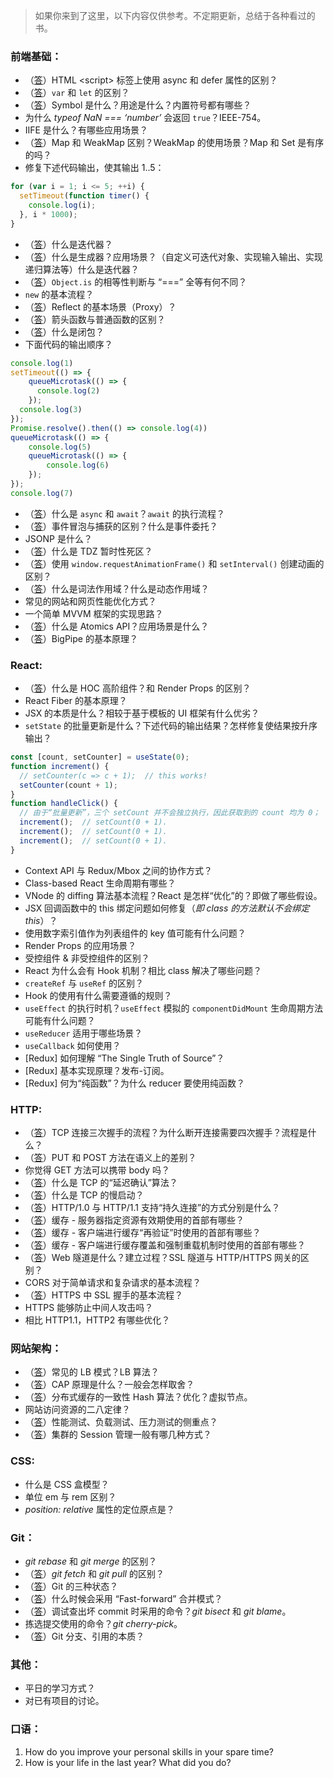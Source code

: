 > 如果你来到了这里，以下内容仅供参考。不定期更新，总结于各种看过的书。

### 前端基础：

* （<a target="_blank" href="https://yhspy.com/2020/12/08/%E3%80%8AJavaScript-%E9%AB%98%E7%BA%A7%E7%A8%8B%E5%BA%8F%E8%AE%BE%E8%AE%A1%EF%BC%88%E7%AC%AC%E5%9B%9B%E7%89%88%EF%BC%89%E3%80%8B%E8%AF%BB%E4%B9%A6%E7%AC%94%E8%AE%B0%EF%BC%88%E7%AC%AC-1-7-%E7%AB%A0%EF%BC%89/#93">答</a>）HTML \<script\> 标签上使用 async 和 defer 属性的区别？
* （<a target="_blank" href="https://yhspy.com/2020/12/08/%E3%80%8AJavaScript-%E9%AB%98%E7%BA%A7%E7%A8%8B%E5%BA%8F%E8%AE%BE%E8%AE%A1%EF%BC%88%E7%AC%AC%E5%9B%9B%E7%89%88%EF%BC%89%E3%80%8B%E8%AF%BB%E4%B9%A6%E7%AC%94%E8%AE%B0%EF%BC%88%E7%AC%AC-1-7-%E7%AB%A0%EF%BC%89/#126">答</a>）`var` 和 `let` 的区别？
* （<a target="_blank" href="https://yhspy.com/2020/12/08/%E3%80%8AJavaScript-%E9%AB%98%E7%BA%A7%E7%A8%8B%E5%BA%8F%E8%AE%BE%E8%AE%A1%EF%BC%88%E7%AC%AC%E5%9B%9B%E7%89%88%EF%BC%89%E3%80%8B%E8%AF%BB%E4%B9%A6%E7%AC%94%E8%AE%B0%EF%BC%88%E7%AC%AC-1-7-%E7%AB%A0%EF%BC%89/#171">答</a>）Symbol 是什么？用途是什么？内置符号都有哪些？
* 为什么 *typeof NaN === ‘number’* 会返回 `true`？IEEE-754。
* IIFE 是什么？有哪些应用场景？
* （<a target="_blank" href="https://yhspy.com/2020/12/08/%E3%80%8AJavaScript-%E9%AB%98%E7%BA%A7%E7%A8%8B%E5%BA%8F%E8%AE%BE%E8%AE%A1%EF%BC%88%E7%AC%AC%E5%9B%9B%E7%89%88%EF%BC%89%E3%80%8B%E8%AF%BB%E4%B9%A6%E7%AC%94%E8%AE%B0%EF%BC%88%E7%AC%AC-1-7-%E7%AB%A0%EF%BC%89/#440">答</a>）Map 和 WeakMap 区别？WeakMap 的使用场景？Map 和 Set 是有序的吗？
* 修复下述代码输出，使其输出 1..5：

```javascript
for (var i = 1; i <= 5; ++i) {
  setTimeout(function timer() {
    console.log(i);
  }, i * 1000);
}
```

* （<a target="_blank" href="https://yhspy.com/2020/12/08/%E3%80%8AJavaScript-%E9%AB%98%E7%BA%A7%E7%A8%8B%E5%BA%8F%E8%AE%BE%E8%AE%A1%EF%BC%88%E7%AC%AC%E5%9B%9B%E7%89%88%EF%BC%89%E3%80%8B%E8%AF%BB%E4%B9%A6%E7%AC%94%E8%AE%B0%EF%BC%88%E7%AC%AC-1-7-%E7%AB%A0%EF%BC%89/#482">答</a>）什么是迭代器？
* （<a target="_blank" href="https://yhspy.com/2020/12/08/%E3%80%8AJavaScript-%E9%AB%98%E7%BA%A7%E7%A8%8B%E5%BA%8F%E8%AE%BE%E8%AE%A1%EF%BC%88%E7%AC%AC%E5%9B%9B%E7%89%88%EF%BC%89%E3%80%8B%E8%AF%BB%E4%B9%A6%E7%AC%94%E8%AE%B0%EF%BC%88%E7%AC%AC-1-7-%E7%AB%A0%EF%BC%89/#499">答</a>）什么是生成器？应用场景？（自定义可迭代对象、实现输入输出、实现递归算法等）什么是迭代器？
* （<a target="_blank" href="https://yhspy.com/2020/12/14/%E3%80%8AJavaScript-%E9%AB%98%E7%BA%A7%E7%A8%8B%E5%BA%8F%E8%AE%BE%E8%AE%A1%EF%BC%88%E7%AC%AC%E5%9B%9B%E7%89%88%EF%BC%89%E3%80%8B%E8%AF%BB%E4%B9%A6%E7%AC%94%E8%AE%B0%EF%BC%88%E7%AC%AC-8-11-%E7%AB%A0%EF%BC%89/#540">答</a>）`Object.is` 的相等性判断与 “===” 全等有何不同？
* `new` 的基本流程？
* （<a target="_blank" href="https://yhspy.com/2020/12/14/%E3%80%8AJavaScript-%E9%AB%98%E7%BA%A7%E7%A8%8B%E5%BA%8F%E8%AE%BE%E8%AE%A1%EF%BC%88%E7%AC%AC%E5%9B%9B%E7%89%88%EF%BC%89%E3%80%8B%E8%AF%BB%E4%B9%A6%E7%AC%94%E8%AE%B0%EF%BC%88%E7%AC%AC-8-11-%E7%AB%A0%EF%BC%89/#661">答</a>）Reflect 的基本场景（Proxy）？
* （<a target="_blank" href="https://yhspy.com/2020/12/14/%E3%80%8AJavaScript-%E9%AB%98%E7%BA%A7%E7%A8%8B%E5%BA%8F%E8%AE%BE%E8%AE%A1%EF%BC%88%E7%AC%AC%E5%9B%9B%E7%89%88%EF%BC%89%E3%80%8B%E8%AF%BB%E4%B9%A6%E7%AC%94%E8%AE%B0%EF%BC%88%E7%AC%AC-8-11-%E7%AB%A0%EF%BC%89/#707">答</a>）箭头函数与普通函数的区别？
* （<a target="_blank" href="https://yhspy.com/2020/12/14/%E3%80%8AJavaScript-%E9%AB%98%E7%BA%A7%E7%A8%8B%E5%BA%8F%E8%AE%BE%E8%AE%A1%EF%BC%88%E7%AC%AC%E5%9B%9B%E7%89%88%EF%BC%89%E3%80%8B%E8%AF%BB%E4%B9%A6%E7%AC%94%E8%AE%B0%EF%BC%88%E7%AC%AC-8-11-%E7%AB%A0%EF%BC%89/#707">答</a>）什么是闭包？
* 下面代码的输出顺序？

```javascript
console.log(1)
setTimeout(() => {
    queueMicrotask(() => {
      console.log(2)
    });
  console.log(3)
});
Promise.resolve().then(() => console.log(4))
queueMicrotask(() => {
    console.log(5)
    queueMicrotask(() => {
        console.log(6)
    });
});
console.log(7)
```

* （<a target="_blank" href="https://yhspy.com/2020/12/14/%E3%80%8AJavaScript-%E9%AB%98%E7%BA%A7%E7%A8%8B%E5%BA%8F%E8%AE%BE%E8%AE%A1%EF%BC%88%E7%AC%AC%E5%9B%9B%E7%89%88%EF%BC%89%E3%80%8B%E8%AF%BB%E4%B9%A6%E7%AC%94%E8%AE%B0%EF%BC%88%E7%AC%AC-8-11-%E7%AB%A0%EF%BC%89/#840">答</a>）什么是 `async` 和 `await`？`await` 的执行流程？
* （<a target="_blank" href="https://yhspy.com/2020/12/18/%E3%80%8AJavaScript-%E9%AB%98%E7%BA%A7%E7%A8%8B%E5%BA%8F%E8%AE%BE%E8%AE%A1%EF%BC%88%E7%AC%AC%E5%9B%9B%E7%89%88%EF%BC%89%E3%80%8B%E8%AF%BB%E4%B9%A6%E7%AC%94%E8%AE%B0%EF%BC%88%E7%AC%AC-12-17-%E7%AB%A0%EF%BC%89/#1176">答</a>）事件冒泡与捕获的区别？什么是事件委托？
* JSONP 是什么？
* （<a target="_blank" href="https://yhspy.com/2020/12/08/%E3%80%8AJavaScript-%E9%AB%98%E7%BA%A7%E7%A8%8B%E5%BA%8F%E8%AE%BE%E8%AE%A1%EF%BC%88%E7%AC%AC%E5%9B%9B%E7%89%88%EF%BC%89%E3%80%8B%E8%AF%BB%E4%B9%A6%E7%AC%94%E8%AE%B0%EF%BC%88%E7%AC%AC-1-7-%E7%AB%A0%EF%BC%89/#278">答</a>）什么是 TDZ 暂时性死区？
* （<a target="_blank" href="https://yhspy.com/2020/12/24/%E3%80%8AJavaScript-%E9%AB%98%E7%BA%A7%E7%A8%8B%E5%BA%8F%E8%AE%BE%E8%AE%A1%EF%BC%88%E7%AC%AC%E5%9B%9B%E7%89%88%EF%BC%89%E3%80%8B%E8%AF%BB%E4%B9%A6%E7%AC%94%E8%AE%B0%EF%BC%88%E7%AC%AC-18-28-%E7%AB%A0%EF%BC%89/#1317">答</a>）使用 `window.requestAnimationFrame()` 和 `setInterval()` 创建动画的区别？
* （<a target="_blank" href="https://yhspy.com/2021/02/05/%E3%80%8A%E4%BD%A0%E4%B8%8D%E7%9F%A5%E9%81%93%E7%9A%84%20JavaScript%E3%80%8B%E8%AF%BB%E4%B9%A6%E7%AC%94%E8%AE%B0%EF%BC%88%E4%B8%8A%EF%BC%89/#14">答</a>）什么是词法作用域？什么是动态作用域？
* 常见的网站和网页性能优化方式？
* 一个简单 MVVM 框架的实现思路？
* （<a target="_blank" href="https://yhspy.com/2020/12/24/%E3%80%8AJavaScript-%E9%AB%98%E7%BA%A7%E7%A8%8B%E5%BA%8F%E8%AE%BE%E8%AE%A1%EF%BC%88%E7%AC%AC%E5%9B%9B%E7%89%88%EF%BC%89%E3%80%8B%E8%AF%BB%E4%B9%A6%E7%AC%94%E8%AE%B0%EF%BC%88%E7%AC%AC-18-28-%E7%AB%A0%EF%BC%89/#1452">答</a>）什么是 Atomics API？应用场景是什么？
* （<a target="_blank" href="https://yhspy.com/2017/04/24/BigPipe-%E5%8E%9F%E7%90%86%E5%AE%9E%E7%8E%B0%E4%B8%8E%E4%BD%BF%E7%94%A8%E5%9C%BA%E6%99%AF%E5%88%86%E6%9E%90/">答</a>）BigPipe 的基本原理？


### React:

* （<a target="_blank" href="https://yhspy.com/2019/04/26/React-%E7%9F%A5%E8%AF%86%E7%82%B9%E6%95%B4%E7%90%86/">答</a>）什么是 HOC 高阶组件？和 Render Props 的区别？
* React Fiber 的基本原理？
* JSX 的本质是什么？相较于基于模板的 UI 框架有什么优劣？
* `setState` 的批量更新是什么？下述代码的输出结果？怎样修复使结果按升序输出？

```javascript
const [count, setCounter] = useState(0);
function increment() {
  // setCounter(c => c + 1);  // this works!
  setCounter(count + 1);
}
function handleClick() {
  // 由于“批量更新”，三个 setCount 并不会独立执行，因此获取到的 count 均为 0；
  increment();  // setCount(0 + 1).
  increment();  // setCount(0 + 1).
  increment();  // setCount(0 + 1).
}
```

* Context API 与 Redux/Mbox 之间的协作方式？
* Class-based React 生命周期有哪些？
* VNode 的 diffing 算法基本流程？React 是怎样“优化”的？即做了哪些假设。
* JSX 回调函数中的 this 绑定问题如何修复（*即 class 的方法默认不会绑定 this*）？
* 使用数字索引值作为列表组件的 key 值可能有什么问题？
* Render Props 的应用场景？
* 受控组件 & 非受控组件的区别？
* React 为什么会有 Hook 机制？相比 class 解决了哪些问题？
* `createRef` 与 `useRef` 的区别？
* Hook 的使用有什么需要遵循的规则？
* `useEffect` 的执行时机？`useEffect` 模拟的 `componentDidMount` 生命周期方法可能有什么问题？
* `useReducer` 适用于哪些场景？
* `useCallback` 如何使用？
* [Redux] 如何理解 “The Single Truth of Source”？
* [Redux] 基本实现原理？发布-订阅。
* [Redux] 何为“纯函数”？为什么 reducer 要使用纯函数？

### HTTP:

* （<a target="_blank" href="https://yhspy.com/2017/03/09/HTTP-%E5%9F%BA%E7%A1%80%E6%95%B4%E7%90%86/">答</a>）TCP 连接三次握手的流程？为什么断开连接需要四次握手？流程是什么？
* （<a target="_blank" href="https://yhspy.com/2021/02/19/%E3%80%8AHTTP-%E6%9D%83%E5%A8%81%E6%8C%87%E5%8D%97%E3%80%8B%E8%AF%BB%E4%B9%A6%E7%AC%94%E8%AE%B0%EF%BC%88%E7%AC%AC-1-6-%E7%AB%A0%EF%BC%89/#51">答</a>）PUT 和 POST 方法在语义上的差别？
* 你觉得 GET 方法可以携带 body 吗？
* （<a target="_blank" href="https://yhspy.com/2021/02/19/%E3%80%8AHTTP-%E6%9D%83%E5%A8%81%E6%8C%87%E5%8D%97%E3%80%8B%E8%AF%BB%E4%B9%A6%E7%AC%94%E8%AE%B0%EF%BC%88%E7%AC%AC-1-6-%E7%AB%A0%EF%BC%89/#81">答</a>）什么是 TCP 的“延迟确认”算法？
* （<a target="_blank" href="https://yhspy.com/2021/02/19/%E3%80%8AHTTP-%E6%9D%83%E5%A8%81%E6%8C%87%E5%8D%97%E3%80%8B%E8%AF%BB%E4%B9%A6%E7%AC%94%E8%AE%B0%EF%BC%88%E7%AC%AC-1-6-%E7%AB%A0%EF%BC%89/#81">答</a>）什么是 TCP 的慢启动？
* （<a target="_blank" href="https://yhspy.com/2021/02/19/%E3%80%8AHTTP-%E6%9D%83%E5%A8%81%E6%8C%87%E5%8D%97%E3%80%8B%E8%AF%BB%E4%B9%A6%E7%AC%94%E8%AE%B0%EF%BC%88%E7%AC%AC-1-6-%E7%AB%A0%EF%BC%89/#93">答</a>）HTTP/1.0 与 HTTP/1.1 支持“持久连接”的方式分别是什么？
* （<a target="_blank" href="http://localhost/2021/02/22/%E3%80%8AHTTP%20%E6%9D%83%E5%A8%81%E6%8C%87%E5%8D%97%E3%80%8B%E8%AF%BB%E4%B9%A6%E7%AC%94%E8%AE%B0%EF%BC%88%E7%AC%AC%207-15%E3%80%8120%20%E7%AB%A0%EF%BC%89/#185">答</a>）缓存 - 服务器指定资源有效期使用的首部有哪些？
* （<a target="_blank" href="http://localhost/2021/02/22/%E3%80%8AHTTP%20%E6%9D%83%E5%A8%81%E6%8C%87%E5%8D%97%E3%80%8B%E8%AF%BB%E4%B9%A6%E7%AC%94%E8%AE%B0%EF%BC%88%E7%AC%AC%207-15%E3%80%8120%20%E7%AB%A0%EF%BC%89/#186">答</a>）缓存 - 客户端进行缓存“再验证”时使用的首部有哪些？
* （<a target="_blank" href="http://localhost/2021/02/22/%E3%80%8AHTTP%20%E6%9D%83%E5%A8%81%E6%8C%87%E5%8D%97%E3%80%8B%E8%AF%BB%E4%B9%A6%E7%AC%94%E8%AE%B0%EF%BC%88%E7%AC%AC%207-15%E3%80%8120%20%E7%AB%A0%EF%BC%89/#186">答</a>）缓存 - 客户端进行缓存覆盖和强制重载机制时使用的首部有哪些？
* （<a target="_blank" href="http://localhost/2021/02/22/%E3%80%8AHTTP%20%E6%9D%83%E5%A8%81%E6%8C%87%E5%8D%97%E3%80%8B%E8%AF%BB%E4%B9%A6%E7%AC%94%E8%AE%B0%EF%BC%88%E7%AC%AC%207-15%E3%80%8120%20%E7%AB%A0%EF%BC%89/#217">答</a>）Web 隧道是什么？建立过程？SSL 隧道与 HTTP/HTTPS 网关的区别？
* CORS 对于简单请求和复杂请求的基本流程？
* （<a target="_blank" href="http://localhost/2021/02/22/%E3%80%8AHTTP%20%E6%9D%83%E5%A8%81%E6%8C%87%E5%8D%97%E3%80%8B%E8%AF%BB%E4%B9%A6%E7%AC%94%E8%AE%B0%EF%BC%88%E7%AC%AC%207-15%E3%80%8120%20%E7%AB%A0%EF%BC%89/#341">答</a>）HTTPS 中 SSL 握手的基本流程？
* HTTPS 能够防止中间人攻击吗？
* 相比 HTTP1.1，HTTP2 有哪些优化？

### 网站架构：

* （<a target="_blank" href="https://yhspy.com/2017/04/29/%E3%80%8A%E5%A4%A7%E5%9E%8B%E7%BD%91%E7%AB%99%E6%8A%80%E6%9C%AF%E6%9E%B6%E6%9E%84%20-%20%E6%A0%B8%E5%BF%83%E5%8E%9F%E7%90%86%E4%B8%8E%E6%A1%88%E4%BE%8B%E5%88%86%E6%9E%90%E3%80%8B%E8%AF%BB%E4%B9%A6%E7%AC%94%E8%AE%B0/#99">答</a>）常见的 LB 模式？LB 算法？
* （<a target="_blank" href="https://yhspy.com/2017/04/29/%E3%80%8A%E5%A4%A7%E5%9E%8B%E7%BD%91%E7%AB%99%E6%8A%80%E6%9C%AF%E6%9E%B6%E6%9E%84%20-%20%E6%A0%B8%E5%BF%83%E5%8E%9F%E7%90%86%E4%B8%8E%E6%A1%88%E4%BE%8B%E5%88%86%E6%9E%90%E3%80%8B%E8%AF%BB%E4%B9%A6%E7%AC%94%E8%AE%B0/#78">答</a>）CAP 原理是什么？一般会怎样取舍？
* （<a target="_blank" href="https://yhspy.com/2017/04/29/%E3%80%8A%E5%A4%A7%E5%9E%8B%E7%BD%91%E7%AB%99%E6%8A%80%E6%9C%AF%E6%9E%B6%E6%9E%84%20-%20%E6%A0%B8%E5%BF%83%E5%8E%9F%E7%90%86%E4%B8%8E%E6%A1%88%E4%BE%8B%E5%88%86%E6%9E%90%E3%80%8B%E8%AF%BB%E4%B9%A6%E7%AC%94%E8%AE%B0/#106">答</a>）分布式缓存的一致性 Hash 算法？优化？虚拟节点。
* 网站访问资源的二八定律？
* （<a target="_blank" href="https://yhspy.com/2017/04/29/%E3%80%8A%E5%A4%A7%E5%9E%8B%E7%BD%91%E7%AB%99%E6%8A%80%E6%9C%AF%E6%9E%B6%E6%9E%84%20-%20%E6%A0%B8%E5%BF%83%E5%8E%9F%E7%90%86%E4%B8%8E%E6%A1%88%E4%BE%8B%E5%88%86%E6%9E%90%E3%80%8B%E8%AF%BB%E4%B9%A6%E7%AC%94%E8%AE%B0/#39">答</a>）性能测试、负载测试、压力测试的侧重点？
* （<a target="_blank" href="https://yhspy.com/2017/04/29/%E3%80%8A%E5%A4%A7%E5%9E%8B%E7%BD%91%E7%AB%99%E6%8A%80%E6%9C%AF%E6%9E%B6%E6%9E%84%20-%20%E6%A0%B8%E5%BF%83%E5%8E%9F%E7%90%86%E4%B8%8E%E6%A1%88%E4%BE%8B%E5%88%86%E6%9E%90%E3%80%8B%E8%AF%BB%E4%B9%A6%E7%AC%94%E8%AE%B0/#71">答</a>）集群的 Session 管理一般有哪几种方式？

### CSS:

* 什么是 CSS 盒模型？
* 单位 em 与 rem 区别？
* *position: relative* 属性的定位原点是？

### Git：

* *git rebase* 和 *git merge* 的区别？
* （<a target="_blank" href="https://yhspy.com/2020/10/19/%E3%80%8APro-Git-2nd-Edition%E3%80%8B%E8%AF%BB%E4%B9%A6%E7%AC%94%E8%AE%B0%EF%BC%88%E7%AC%AC%201-6%20%E7%AB%A0%EF%BC%89/#44">答</a>）*git fetch* 和 *git pull* 的区别？
* （<a target="_blank" href="https://yhspy.com/2020/10/19/%E3%80%8APro-Git-2nd-Edition%E3%80%8B%E8%AF%BB%E4%B9%A6%E7%AC%94%E8%AE%B0%EF%BC%88%E7%AC%AC%201-6%20%E7%AB%A0%EF%BC%89/#14">答</a>）Git 的三种状态？
* （<a target="_blank" href="https://yhspy.com/2020/10/19/%E3%80%8APro-Git-2nd-Edition%E3%80%8B%E8%AF%BB%E4%B9%A6%E7%AC%94%E8%AE%B0%EF%BC%88%E7%AC%AC%201-6%20%E7%AB%A0%EF%BC%89/#63">答</a>）什么时候会采用 “Fast-forward” 合并模式？
* （<a target="_blank" href="https://yhspy.com/2020/11/02/%E3%80%8APro-Git-2nd-Edition%E3%80%8B%E8%AF%BB%E4%B9%A6%E7%AC%94%E8%AE%B0%EF%BC%88%E7%AC%AC%207-10%20%E7%AB%A0%EF%BC%89/#275">答</a>）调试查出坏 commit 时采用的命令？*git bisect* 和 *git blame*。
* 拣选提交使用的命令？*git cherry-pick*。
* （<a target="_blank" href="https://yhspy.com/2020/11/02/%E3%80%8APro-Git-2nd-Edition%E3%80%8B%E8%AF%BB%E4%B9%A6%E7%AC%94%E8%AE%B0%EF%BC%88%E7%AC%AC%207-10%20%E7%AB%A0%EF%BC%89/#415">答</a>）Git 分支、引用的本质？

### 其他：

* 平日的学习方式？
* 对已有项目的讨论。

### 口语：

1. How do you improve your personal skills in your spare time?
2. How is your life in the last year? What did you do?

